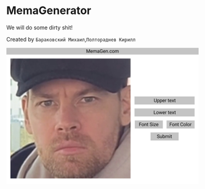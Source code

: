 # MemaGenerator

We will do some dirty shit!

Created by `Бараковский Михаил`,`Полтораднев Кирилл`

![Image](public/images/prototype.png)